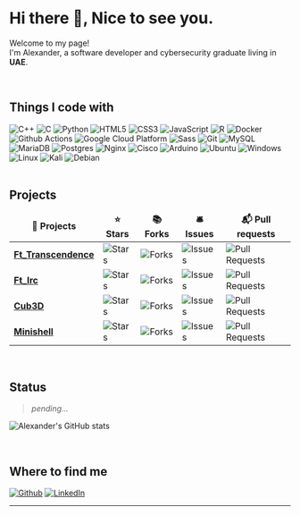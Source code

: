 <!-- ## Hi there 👋

<!--
**aandom/aandom** is a ✨ _special_ ✨ repository because its `README.md` (this file) appears on your GitHub profile.

Here are some ideas to get you started:

- 🔭 I’m currently working on ...
- 🌱 I’m currently learning ...
- 👯 I’m looking to collaborate on ...
- 🤔 I’m looking for help with ...
- 💬 Ask me about ...
- 📫 How to reach me: ...
- 😄 Pronouns: ...
- ⚡ Fun fact: ...
-->


 # Hi there 👋, Nice to see you.


<p>Welcome to my page! </br> I'm Alexander, a software developer and cybersecurity graduate living in <b>UAE</b>. </p> <br>

## Things I code with

![C++](https://img.shields.io/badge/c++-%2300599C.svg?style=flat-square&logo=c%2B%2B&logoColor=white)
![C](https://img.shields.io/badge/c-%2300599C.svg?style=flat-square&logo=c&logoColor=white)
![Python](https://img.shields.io/badge/python-3670A0?style=flat-square&logo=python&logoColor=ffdd54)
![HTML5](https://img.shields.io/badge/html5-%23E34F26.svg?style=flat-square&logo=html5&logoColor=white)
![CSS3](https://img.shields.io/badge/css3-%231572B6.svg?style=flat-square&logo=css3&logoColor=white)
![JavaScript](https://img.shields.io/badge/javascript-%23323330.svg?style=flat-square&logo=javascript&logoColor=%23F7DF1E)
![R](https://img.shields.io/badge/r-%23276DC3.svg?style=flat-square&logo=r&logoColor=white)
![Docker](https://img.shields.io/badge/-Docker-46a2f1?style=flat-square&logo=docker&logoColor=white)
![Github Actions](https://img.shields.io/badge/-Github_Actions-2088FF?style=flat-square&logo=github-actions&logoColor=white)
![Google Cloud Platform](https://img.shields.io/badge/-Google_Cloud_Platform-1a73e8?style=flat-square&logo=google-cloud&logoColor=white)
![Sass](https://img.shields.io/badge/-Sass-CC6699?style=flat-square&logo=sass&logoColor=white)
![Git](https://img.shields.io/badge/-Git-F05032?style=flat-square&logo=git&logoColor=white)
![MySQL](https://img.shields.io/badge/mysql-4479A1.svg?style=flat-square&logo=mysql&logoColor=white)
![MariaDB](https://img.shields.io/badge/MariaDB-003545?style=flat-square&logo=mariadb&logoColor=white)
![Postgres](https://img.shields.io/badge/postgres-%23316192.svg?style=flat-square&logo=postgresql&logoColor=white)
![Nginx](https://img.shields.io/badge/nginx-%23009639.svg?style=flat-square&logo=nginx&logoColor=white)
![Cisco](https://img.shields.io/badge/cisco-%23049fd9.svg?style=flat-square&logo=cisco&logoColor=white)
![Arduino](https://img.shields.io/badge/-Arduino-00979D?style=flat-square&logo=Arduino&logoColor=white)
![Ubuntu](https://img.shields.io/badge/Ubuntu-E95420?style=flat-squaree&logo=ubuntu&logoColor=white)
![Windows](https://img.shields.io/badge/Windows-0078D6?style=flat-square&logo=windows&logoColor=white)
![Linux](https://img.shields.io/badge/Linux-FCC624?style=flat-square&logo=linux&logoColor=black)
![Kali](https://img.shields.io/badge/Kali-268BEE?style=flat-square&logo=kalilinux&logoColor=white)
![Debian](https://img.shields.io/badge/Debian-D70A53?style=flat-square&logo=debian&logoColor=white)
<br><br>

## Projects
<table>
  <thead align="center">
    <tr border: none;>
      <td><b>🎁 Projects</b></td>
      <td><b>⭐ Stars</b></td>
      <td><b>📚 Forks</b></td>
      <td><b>🛎 Issues</b></td>
      <td><b>📬 Pull requests</b></td>
    </tr>
  </thead>
  <tbody>
    <tr>
      <td><a href="https://github.com/Degef/transcendence"><b>Ft_Transcendence</b></a></td>
      <td><img alt="Stars" src="https://img.shields.io/github/stars/Degef/transcendence?style=flat-square&labelColor=343b41"/></td>
      <td><img alt="Forks" src="https://img.shields.io/github/forks/Degef/transcendence?style=flat-square&labelColor=343b41"/></td>
      <td><img alt="Issues" src="https://img.shields.io/github/issues/Degef/transcendence?style=flat-square&labelColor=343b41"/></td>
      <td><img alt="Pull Requests" src="https://img.shields.io/github/issues-pr/Degef/transcendence?style=flat-square&labelColor=343b41"/></td>
    </tr>
    <tr>
      <td><a href="https://github.com/aandom/ft_irc"><b>Ft_Irc</b></a></td>
      <td><img alt="Stars" src="https://img.shields.io/github/stars/aandom/ft_irc?style=flat-square&labelColor=343b41"/></td>
      <td><img alt="Forks" src="https://img.shields.io/github/forks/aandom/ft_irc?style=flat-square&labelColor=343b41"/></td>
      <td><img alt="Issues" src="https://img.shields.io/github/issues/aandom/ft_irc?style=flat-square&labelColor=343b41"/></td>
      <td><img alt="Pull Requests" src="https://img.shields.io/github/issues-pr/aandom/ft_irc?style=flat-square&labelColor=343b41"/></td>
    </tr>
    <tr>
      <td><a href="https://github.com/Degef/Cub3D"><b>Cub3D</b></a></td>
      <td><img alt="Stars" src="https://img.shields.io/github/stars/Degef/Cub3D?style=flat-square&labelColor=343b41"/></td>
      <td><img alt="Forks" src="https://img.shields.io/github/forks/Degef/Cub3D?style=flat-square&labelColor=343b41"/></td>
      <td><img alt="Issues" src="https://img.shields.io/github/issues/Degef/Cub3D?style=flat-square&labelColor=343b41"/></td>
      <td><img alt="Pull Requests" src="https://img.shields.io/github/issues-pr/Degef/Cub3D?style=flat-square&labelColor=343b41"/></td>
    </tr>
    <tr>
      <td><a href="https://github.com/aandom/minishell"><b>Minishell</b></a></td>
      <td><img alt="Stars" src="https://img.shields.io/github/stars/aandom/minishell?style=flat-square&labelColor=343b41"/></td>
      <td><img alt="Forks" src="https://img.shields.io/github/forks/aandom/minishell?style=flat-square&labelColor=343b41"/></td>
      <td><img alt="Issues" src="https://img.shields.io/github/issues/aandom/minishell?style=flat-square&labelColor=343b41"/></td>
      <td><img alt="Pull Requests" src="https://img.shields.io/github/issues-pr/aandom/minishell?style=flat-square&labelColor=343b41"/></td>
    </tr>
  </tbody>
</table><br>



## Status

> *pending...*

<!-- ![Alexander's github stats](https://github-readme-stats.vercel.app/api?username=aandom&show_icons=true&theme=dracula&hide=stars,issues) -->

![Alexander's GitHub stats](https://github-readme-stats.vercel.app/api?username=aandom&show_icons=true&theme=dracula&hide=stars,issues&include_all_commits=true)

<br>

## Where to find me
[![Github](https://img.shields.io/badge/GitHub-%2312100E.svg?&style=flat-squaree&logo=Github&logoColor=white)](https://github.com/aandom)
[![LinkedIn](https://img.shields.io/badge/linkedin-%230077B5.svg?&style=flat-squaree&logo=linkedin&logoColor=white)](https://www.linkedin.com/in/aasolom)


---
